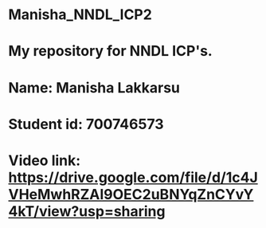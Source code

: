 # Manisha_NNDL_ICP2
# My repository for NNDL ICP's.
# Name: Manisha Lakkarsu
# Student id: 700746573
# Video link: https://drive.google.com/file/d/1c4JVHeMwhRZAI9OEC2uBNYqZnCYvY4kT/view?usp=sharing
